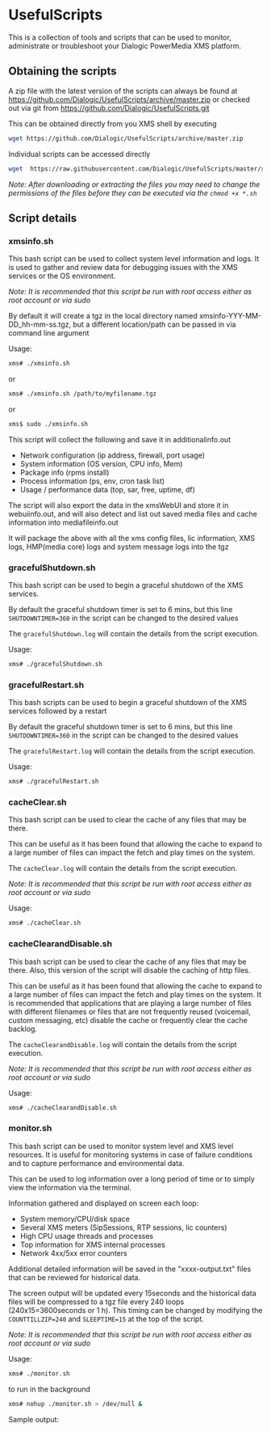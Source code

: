 # UsefulScripts
This is a collection of tools and scripts that can be used to monitor, administrate or troubleshoot your Dialogic PowerMedia XMS platform.

## Obtaining the scripts
A zip file with the latest version of the scripts can always be found at https://github.com/Dialogic/UsefulScripts/archive/master.zip
or checked out via git from https://github.com/Dialogic/UsefulScripts.git

This can be obtained directly from you XMS shell by executing
``` bash
wget https://github.com/Dialogic/UsefulScripts/archive/master.zip
```

Individual scripts can be accessed directly
``` bash
wget  https://raw.githubusercontent.com/Dialogic/UsefulScripts/master/xmsinfo.sh
```
_Note: After downloading or extracting the files you may need to change the permissions of the files before they can be executed via the `chmod +x *.sh`_


## Script details
### xmsinfo.sh
This bash script can be used to collect system level information and logs.  It is used to gather and review data for debugging issues with the XMS services or the OS environment.

_Note: It is recommended that this script be run with root access either as root account or via sudo_

By default it will create a tgz in the local directory named xmsinfo-YYY-MM-DD_hh-mm-ss.tgz, but a different location/path can be passed in via command line argument

Usage:
``` bash
xms# ./xmsinfo.sh  
```
or
``` bash
xms# ./xmsinfo.sh /path/to/myfilename.tgz  
```
or
``` bash
xms$ sudo ./xmsinfo.sh
```

This script will collect the following and save it in additionalinfo.out
+ Network configuration (ip address, firewall, port usage)
+ System information (OS version, CPU info, Mem)
+ Package info (rpms install)
+ Process information (ps, env, cron task list)
+ Usage / performance data (top, sar, free, uptime, df)

The script will also export the data in the xmsWebUI and store it in webuiinfo.out, and will also detect and list out saved media files and cache information into mediafileinfo.out

It will package the above with all the xms config files, lic information, XMS logs, HMP(media core) logs and system message logs into the tgz

### gracefulShutdown.sh
This bash script can be used to begin a graceful shutdown of the XMS services.  

By default the graceful shutdown timer is set to 6 mins, but this line `SHUTDOWNTIMER=360` in the script can be changed to the desired values

The `gracefulShutdown.log` will contain the details from the script execution.

Usage:
``` bash
xms# ./gracefulShutdown.sh  
```

### gracefulRestart.sh
This bash scripts can be used to begin a graceful shutdown of the XMS services followed by a restart

By default the graceful shutdown timer is set to 6 mins, but this line `SHUTDOWNTIMER=360` in the script can be changed to the desired values

The `gracefulRestart.log` will contain the details from the script execution.

Usage:
``` bash
xms# ./gracefulRestart.sh  
```

### cacheClear.sh
This bash script can be used to clear the cache of any files that may be there.  

This can be useful as it has been found that allowing the cache to expand to a large number of files can impact the fetch and play times on the system.

The `cacheClear.log` will contain the details from the script execution.

_Note: It is recommended that this script be run with root access either as root account or via sudo_

Usage:
``` bash
xms# ./cacheClear.sh
```

### cacheClearandDisable.sh
This bash script can be used to clear the cache of any files that may be there.  Also, this version of the script will disable the caching of http files.

This can be useful as it has been found that allowing the cache to expand to a large number of files can impact the fetch and play times on the system.  It is recommended that applications that are playing a large number of files with different filenames or files that are not frequently reused (voicemail, custom messaging, etc) disable the cache or frequently clear the cache backlog.

The `cacheClearandDisable.log` will contain the details from the script execution.

_Note: It is recommended that this script be run with root access either as root account or via sudo_

Usage:
``` bash
xms# ./cacheClearandDisable.sh
```

### monitor.sh
This bash script can be used to monitor system level and XMS level resources.  It is useful for monitoring systems in case of failure conditions and to capture performance and environmental data.

This can be used to log information over a long period of time or to simply view the information via the terminal.

Information gathered and displayed on screen each loop:
- System memory/CPU/disk space
- Several XMS meters (SipSessions, RTP sessions, lic counters)
- High CPU usage threads and processes
- Top information for XMS internal processes
- Network 4xx/5xx error counters

Additional detailed information will be saved in the "xxxx-output.txt" files that can be reviewed for historical data.

The screen output will be updated every 15seconds and the historical data files will be compressed to a tgz file every 240 loops (240x15=3600seconds or 1 h).  This timing can be changed by modifying the `COUNTTILLZIP=240` and `SLEEPTIME=15` at the top of the script.

_Note: It is recommended that this script be run with root access either as root account or via sudo_

Usage:
``` bash
xms# ./monitor.sh
```
to run in the background
``` bash
xms# nohup ./monitor.sh > /dev/null &
```

Sample output:
